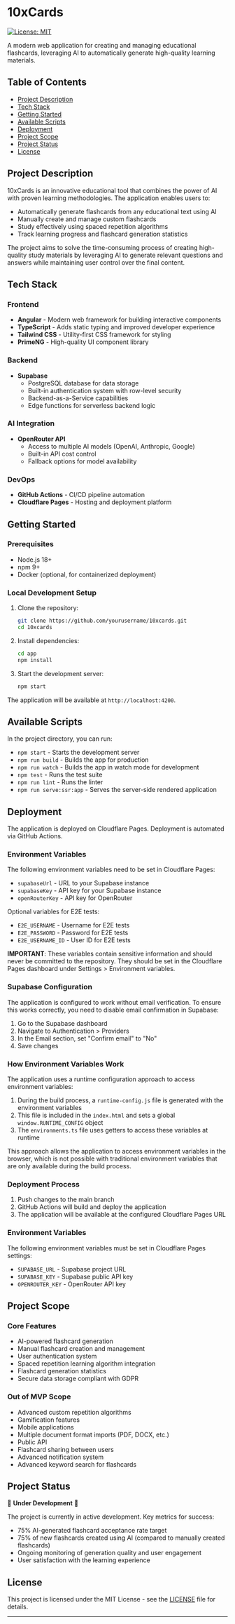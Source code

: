 # 10xCards

[![License: MIT](https://img.shields.io/badge/License-MIT-yellow.svg)](https://opensource.org/licenses/MIT)

A modern web application for creating and managing educational flashcards, leveraging AI to automatically generate high-quality learning materials.

## Table of Contents
- [Project Description](#project-description)
- [Tech Stack](#tech-stack)
- [Getting Started](#getting-started)
- [Available Scripts](#available-scripts)
- [Deployment](#deployment)
- [Project Scope](#project-scope)
- [Project Status](#project-status)
- [License](#license)

## Project Description

10xCards is an innovative educational tool that combines the power of AI with proven learning methodologies. The application enables users to:

- Automatically generate flashcards from any educational text using AI
- Manually create and manage custom flashcards
- Study effectively using spaced repetition algorithms
- Track learning progress and flashcard generation statistics

The project aims to solve the time-consuming process of creating high-quality study materials by leveraging AI to generate relevant questions and answers while maintaining user control over the final content.

## Tech Stack

### Frontend
- **Angular** - Modern web framework for building interactive components
- **TypeScript** - Adds static typing and improved developer experience
- **Tailwind CSS** - Utility-first CSS framework for styling
- **PrimeNG** - High-quality UI component library

### Backend
- **Supabase**
  - PostgreSQL database for data storage
  - Built-in authentication system with row-level security
  - Backend-as-a-Service capabilities
  - Edge functions for serverless backend logic

### AI Integration
- **OpenRouter API**
  - Access to multiple AI models (OpenAI, Anthropic, Google)
  - Built-in API cost control
  - Fallback options for model availability

### DevOps
- **GitHub Actions** - CI/CD pipeline automation
- **Cloudflare Pages** - Hosting and deployment platform

## Getting Started

### Prerequisites
- Node.js 18+
- npm 9+
- Docker (optional, for containerized deployment)

### Local Development Setup
1. Clone the repository:
   ```bash
   git clone https://github.com/yourusername/10xcards.git
   cd 10xcards
   ```

2. Install dependencies:
   ```bash
   cd app
   npm install
   ```

3. Start the development server:
   ```bash
   npm start
   ```

The application will be available at `http://localhost:4200`.

## Available Scripts

In the project directory, you can run:

- `npm start` - Starts the development server
- `npm run build` - Builds the app for production
- `npm run watch` - Builds the app in watch mode for development
- `npm test` - Runs the test suite
- `npm run lint` - Runs the linter
- `npm run serve:ssr:app` - Serves the server-side rendered application

## Deployment

The application is deployed on Cloudflare Pages. Deployment is automated via GitHub Actions.

### Environment Variables

The following environment variables need to be set in Cloudflare Pages:

- `supabaseUrl` - URL to your Supabase instance
- `supabaseKey` - API key for your Supabase instance
- `openRouterKey` - API key for OpenRouter

Optional variables for E2E tests:
- `E2E_USERNAME` - Username for E2E tests
- `E2E_PASSWORD` - Password for E2E tests
- `E2E_USERNAME_ID` - User ID for E2E tests

**IMPORTANT**: These variables contain sensitive information and should never be committed to the repository. They should be set in the Cloudflare Pages dashboard under Settings > Environment variables.

### Supabase Configuration

The application is configured to work without email verification. To ensure this works correctly, you need to disable email confirmation in Supabase:

1. Go to the Supabase dashboard
2. Navigate to Authentication > Providers
3. In the Email section, set "Confirm email" to "No"
4. Save changes

### How Environment Variables Work

The application uses a runtime configuration approach to access environment variables:

1. During the build process, a `runtime-config.js` file is generated with the environment variables
2. This file is included in the `index.html` and sets a global `window.RUNTIME_CONFIG` object
3. The `environments.ts` file uses getters to access these variables at runtime

This approach allows the application to access environment variables in the browser, which is not possible with traditional environment variables that are only available during the build process.

### Deployment Process
1. Push changes to the main branch
2. GitHub Actions will build and deploy the application
3. The application will be available at the configured Cloudflare Pages URL

### Environment Variables

The following environment variables must be set in Cloudflare Pages settings:

- `SUPABASE_URL` - Supabase project URL
- `SUPABASE_KEY` - Supabase public API key
- `OPENROUTER_KEY` - OpenRouter API key

## Project Scope

### Core Features
- AI-powered flashcard generation
- Manual flashcard creation and management
- User authentication system
- Spaced repetition learning algorithm integration
- Flashcard generation statistics
- Secure data storage compliant with GDPR

### Out of MVP Scope
- Advanced custom repetition algorithms
- Gamification features
- Mobile applications
- Multiple document format imports (PDF, DOCX, etc.)
- Public API
- Flashcard sharing between users
- Advanced notification system
- Advanced keyword search for flashcards

## Project Status

🚧 **Under Development** 🚧

The project is currently in active development. Key metrics for success:
- 75% AI-generated flashcard acceptance rate target
- 75% of new flashcards created using AI (compared to manually created flashcards)
- Ongoing monitoring of generation quality and user engagement
- User satisfaction with the learning experience

## License

This project is licensed under the MIT License - see the [LICENSE](LICENSE) file for details.

---